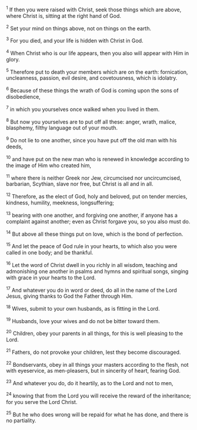 <sup>1</sup> 
If then you were raised with Christ, seek those things which are above, where Christ is, sitting at the right hand of God. 

<sup>2</sup> 
Set your mind on things above, not on things on the earth. 

<sup>3</sup> 
For you died, and your life is hidden with Christ in God. 

<sup>4</sup> 
When Christ who is our life appears, then you also will appear with Him in glory. 

<sup>5</sup> 
Therefore put to death your members which are on the earth: fornication, uncleanness, passion, evil desire, and covetousness, which is idolatry. 

<sup>6</sup> 
Because of these things the wrath of God is coming upon the sons of disobedience, 

<sup>7</sup> 
in which you yourselves once walked when you lived in them. 

<sup>8</sup> 
But now you yourselves are to put off all these: anger, wrath, malice, blasphemy, filthy language out of your mouth. 

<sup>9</sup> 
Do not lie to one another, since you have put off the old man with his deeds, 

<sup>10</sup> 
and have put on the new man who is renewed in knowledge according to the image of Him who created him, 

<sup>11</sup> 
where there is neither Greek nor Jew, circumcised nor uncircumcised, barbarian, Scythian, slave nor free, but Christ is all and in all.

<sup>12</sup> 
Therefore, as the elect of God, holy and beloved, put on tender mercies, kindness, humility, meekness, longsuffering; 

<sup>13</sup> 
bearing with one another, and forgiving one another, if anyone has a complaint against another; even as Christ forgave you, so you also must do. 

<sup>14</sup> 
But above all these things put on love, which is the bond of perfection. 

<sup>15</sup> 
And let the peace of God rule in your hearts, to which also you were called in one body; and be thankful. 

<sup>16</sup> 
Let the word of Christ dwell in you richly in all wisdom, teaching and admonishing one another in psalms and hymns and spiritual songs, singing with grace in your hearts to the Lord. 

<sup>17</sup> 
And whatever you do in word or deed, do all in the name of the Lord Jesus, giving thanks to God the Father through Him.

<sup>18</sup> 
Wives, submit to your own husbands, as is fitting in the Lord. 

<sup>19</sup> 
Husbands, love your wives and do not be bitter toward them. 

<sup>20</sup> 
Children, obey your parents in all things, for this is well pleasing to the Lord. 

<sup>21</sup> 
Fathers, do not provoke your children, lest they become discouraged. 

<sup>22</sup> 
Bondservants, obey in all things your masters according to the flesh, not with eyeservice, as men-pleasers, but in sincerity of heart, fearing God. 

<sup>23</sup> 
And whatever you do, do it heartily, as to the Lord and not to men, 

<sup>24</sup> 
knowing that from the Lord you will receive the reward of the inheritance; for you serve the Lord Christ. 

<sup>25</sup> 
But he who does wrong will be repaid for what he has done, and there is no partiality.